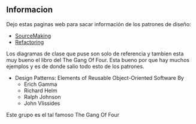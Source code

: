﻿
## Informacion
Dejo estas paginas web para sacar información de los patrones de diseño:

 - [SourceMaking](https://sourcemaking.com/ )
 - [Refactoring](https://refactoring.guru/)

Los diagramas de clase que puse son solo de referencia y tambien esta muy bueno el libro del The Gang Of Four. Esta bueno por que hay muchos ejemplos y es de donde salio todo esto de los patrones.

 - Design Patterns: Elements of Reusable Object-Oriented Software By
	- Erich Gamma
 	- Richard Helm
	- Ralph Johnson
	- John Vlissides

Este grupo es el tal famoso The Gang Of Four
